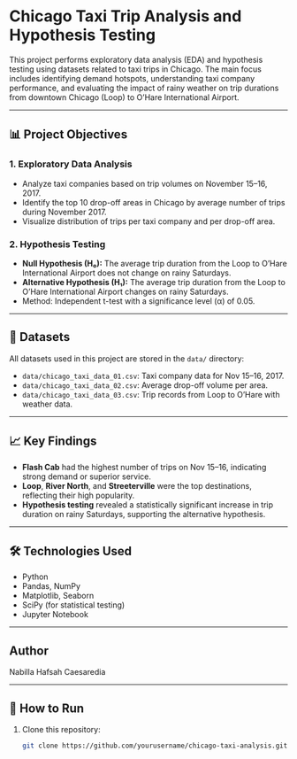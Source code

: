 # Chicago Taxi Trip Analysis and Hypothesis Testing

This project performs exploratory data analysis (EDA) and hypothesis testing using datasets related to taxi trips in Chicago. The main focus includes identifying demand hotspots, understanding taxi company performance, and evaluating the impact of rainy weather on trip durations from downtown Chicago (Loop) to O’Hare International Airport.

---

## 📊 Project Objectives

### 1. Exploratory Data Analysis
- Analyze taxi companies based on trip volumes on November 15–16, 2017.
- Identify the top 10 drop-off areas in Chicago by average number of trips during November 2017.
- Visualize distribution of trips per taxi company and per drop-off area.

### 2. Hypothesis Testing
- **Null Hypothesis (H₀):** The average trip duration from the Loop to O’Hare International Airport does not change on rainy Saturdays.
- **Alternative Hypothesis (H₁):** The average trip duration from the Loop to O’Hare International Airport changes on rainy Saturdays.
- Method: Independent t-test with a significance level (α) of 0.05.

---

## 📁 Datasets

All datasets used in this project are stored in the `data/` directory:
- `data/chicago_taxi_data_01.csv`: Taxi company data for Nov 15–16, 2017.
- `data/chicago_taxi_data_02.csv`: Average drop-off volume per area.
- `data/chicago_taxi_data_03.csv`: Trip records from Loop to O’Hare with weather data.

---

## 📈 Key Findings

- **Flash Cab** had the highest number of trips on Nov 15–16, indicating strong demand or superior service.
- **Loop**, **River North**, and **Streeterville** were the top destinations, reflecting their high popularity.
- **Hypothesis testing** revealed a statistically significant increase in trip duration on rainy Saturdays, supporting the alternative hypothesis.

---

## 🛠️ Technologies Used

- Python
- Pandas, NumPy
- Matplotlib, Seaborn
- SciPy (for statistical testing)
- Jupyter Notebook

---

## Author
Nabilla Hafsah Caesaredia

---

## 📌 How to Run

1. Clone this repository:
   ```bash
   git clone https://github.com/yourusername/chicago-taxi-analysis.git
